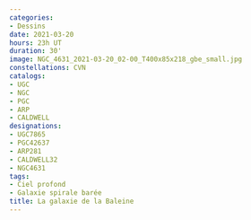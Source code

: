```yaml
---
categories:
- Dessins
date: 2021-03-20
hours: 23h UT
duration: 30'
image: NGC_4631_2021-03-20_02-00_T400x85x218_gbe_small.jpg
constellations: CVN
catalogs:
- UGC
- NGC
- PGC
- ARP
- CALDWELL
designations:
- UGC7865
- PGC42637
- ARP281
- CALDWELL32 
- NGC4631
tags:
- Ciel profond
- Galaxie spirale barée
title: La galaxie de la Baleine
---
```

